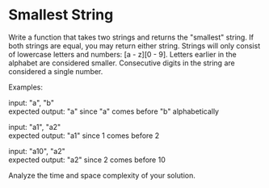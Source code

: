 # Smallest String

Write a function that takes two strings and returns the "smallest" string. If
both strings are equal, you may return either string. Strings will only consist 
of lowercase letters and numbers: [a - z][0 - 9]. Letters earlier in the alphabet 
are considered smaller. Consecutive digits in the string are considered a single 
number.

Examples:

input: "a", "b"</br>
expected output: "a" since "a" comes before "b" alphabetically 

input: "a1", "a2"</br>
expected output: "a1" since 1 comes before 2

input: "a10", "a2"</br>
expected output: "a2" since 2 comes before 10 

Analyze the time and space complexity of your solution.
